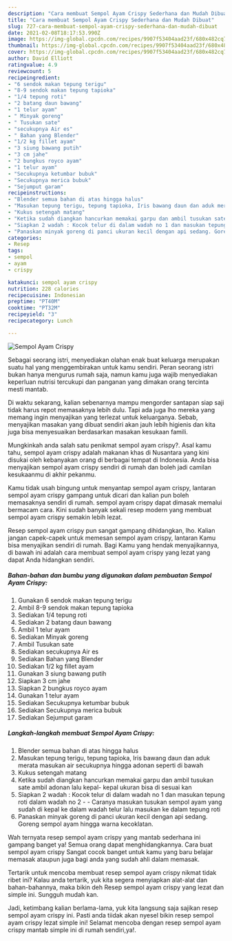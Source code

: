 ```yaml
---
description: "Cara membuat Sempol Ayam Crispy Sederhana dan Mudah Dibuat"
title: "Cara membuat Sempol Ayam Crispy Sederhana dan Mudah Dibuat"
slug: 727-cara-membuat-sempol-ayam-crispy-sederhana-dan-mudah-dibuat
date: 2021-02-08T18:17:53.990Z
image: https://img-global.cpcdn.com/recipes/9907f53404aad23f/680x482cq70/sempol-ayam-crispy-foto-resep-utama.jpg
thumbnail: https://img-global.cpcdn.com/recipes/9907f53404aad23f/680x482cq70/sempol-ayam-crispy-foto-resep-utama.jpg
cover: https://img-global.cpcdn.com/recipes/9907f53404aad23f/680x482cq70/sempol-ayam-crispy-foto-resep-utama.jpg
author: David Elliott
ratingvalue: 4.9
reviewcount: 5
recipeingredient:
- "6 sendok makan tepung terigu"
- "8-9 sendok makan tepung tapioka"
- "1/4 tepung roti"
- "2 batang daun bawang"
- "1 telur ayam"
- " Minyak goreng"
- " Tusukan sate"
- "secukupnya Air es"
- " Bahan yang Blender"
- "1/2 kg fillet ayam"
- "3 siung bawang putih"
- "3 cm jahe"
- "2 bungkus royco ayam"
- "1 telur ayam"
- "Secukupnya ketumbar bubuk"
- "Secukupnya merica bubuk"
- "Sejumput garam"
recipeinstructions:
- "Blender semua bahan di atas hingga halus"
- "Masukan tepung terigu, tepung tapioka, Iris bawang daun dan aduk merata masukan air secukupnya hingga adonan seperti di bawah"
- "Kukus setengah matang"
- "Ketika sudah diangkan hancurkan memakai garpu dan ambil tusukan sate ambil adonan lalu kepal- kepal ukuran bisa di sesuai kan"
- "Siapkan 2 wadah : Kocok telur di dalam wadah no 1 dan masukan tepung roti dalam wadah no 2   Caranya masukan tusukan sempol ayam yang sudah di kepal ke dalam wadah telur lalu masukan ke dalam tepung roti"
- "Panaskan minyak goreng di panci ukuran kecil dengan api sedang. Goreng sempol ayam hingga warna kecoklatan."
categories:
- Resep
tags:
- sempol
- ayam
- crispy

katakunci: sempol ayam crispy 
nutrition: 228 calories
recipecuisine: Indonesian
preptime: "PT40M"
cooktime: "PT32M"
recipeyield: "3"
recipecategory: Lunch

---
```



![Sempol Ayam Crispy](https://img-global.cpcdn.com/recipes/9907f53404aad23f/680x482cq70/sempol-ayam-crispy-foto-resep-utama.jpg)

Sebagai seorang istri, menyediakan olahan enak buat keluarga merupakan suatu hal yang menggembirakan untuk kamu sendiri. Peran seorang istri bukan hanya mengurus rumah saja, namun kamu juga wajib menyediakan keperluan nutrisi tercukupi dan panganan yang dimakan orang tercinta mesti mantab.

Di waktu  sekarang, kalian sebenarnya mampu mengorder santapan siap saji tidak harus repot memasaknya lebih dulu. Tapi ada juga lho mereka yang memang ingin menyajikan yang terlezat untuk keluarganya. Sebab, menyajikan masakan yang dibuat sendiri akan jauh lebih higienis dan kita juga bisa menyesuaikan berdasarkan masakan kesukaan famili. 



Mungkinkah anda salah satu penikmat sempol ayam crispy?. Asal kamu tahu, sempol ayam crispy adalah makanan khas di Nusantara yang kini disukai oleh kebanyakan orang di berbagai tempat di Indonesia. Anda bisa menyajikan sempol ayam crispy sendiri di rumah dan boleh jadi camilan kesukaanmu di akhir pekanmu.

Kamu tidak usah bingung untuk menyantap sempol ayam crispy, lantaran sempol ayam crispy gampang untuk dicari dan kalian pun boleh memasaknya sendiri di rumah. sempol ayam crispy dapat dimasak memalui bermacam cara. Kini sudah banyak sekali resep modern yang membuat sempol ayam crispy semakin lebih lezat.

Resep sempol ayam crispy pun sangat gampang dihidangkan, lho. Kalian jangan capek-capek untuk memesan sempol ayam crispy, lantaran Kamu bisa menyajikan sendiri di rumah. Bagi Kamu yang hendak menyajikannya, di bawah ini adalah cara membuat sempol ayam crispy yang lezat yang dapat Anda hidangkan sendiri.

<!--inarticleads1-->

##### Bahan-bahan dan bumbu yang digunakan dalam pembuatan Sempol Ayam Crispy:

1. Gunakan 6 sendok makan tepung terigu
1. Ambil 8-9 sendok makan tepung tapioka
1. Sediakan 1/4 tepung roti
1. Sediakan 2 batang daun bawang
1. Ambil 1 telur ayam
1. Sediakan  Minyak goreng
1. Ambil  Tusukan sate
1. Sediakan secukupnya Air es
1. Sediakan  Bahan yang Blender
1. Sediakan 1/2 kg fillet ayam
1. Gunakan 3 siung bawang putih
1. Siapkan 3 cm jahe
1. Siapkan 2 bungkus royco ayam
1. Gunakan 1 telur ayam
1. Sediakan Secukupnya ketumbar bubuk
1. Sediakan Secukupnya merica bubuk
1. Sediakan Sejumput garam




<!--inarticleads2-->

##### Langkah-langkah membuat Sempol Ayam Crispy:

1. Blender semua bahan di atas hingga halus
1. Masukan tepung terigu, tepung tapioka, Iris bawang daun dan aduk merata masukan air secukupnya hingga adonan seperti di bawah
1. Kukus setengah matang
1. Ketika sudah diangkan hancurkan memakai garpu dan ambil tusukan sate ambil adonan lalu kepal- kepal ukuran bisa di sesuai kan
1. Siapkan 2 wadah : Kocok telur di dalam wadah no 1 dan masukan tepung roti dalam wadah no 2  -  - Caranya masukan tusukan sempol ayam yang sudah di kepal ke dalam wadah telur lalu masukan ke dalam tepung roti
1. Panaskan minyak goreng di panci ukuran kecil dengan api sedang. Goreng sempol ayam hingga warna kecoklatan.




Wah ternyata resep sempol ayam crispy yang mantab sederhana ini gampang banget ya! Semua orang dapat menghidangkannya. Cara buat sempol ayam crispy Sangat cocok banget untuk kamu yang baru belajar memasak ataupun juga bagi anda yang sudah ahli dalam memasak.

Tertarik untuk mencoba membuat resep sempol ayam crispy nikmat tidak ribet ini? Kalau anda tertarik, yuk kita segera menyiapkan alat-alat dan bahan-bahannya, maka bikin deh Resep sempol ayam crispy yang lezat dan simple ini. Sungguh mudah kan. 

Jadi, ketimbang kalian berlama-lama, yuk kita langsung saja sajikan resep sempol ayam crispy ini. Pasti anda tiidak akan nyesel bikin resep sempol ayam crispy lezat simple ini! Selamat mencoba dengan resep sempol ayam crispy mantab simple ini di rumah sendiri,ya!.

